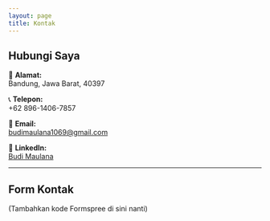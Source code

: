 ```yaml
---
layout: page
title: Kontak
---
```


## Hubungi Saya

📍 **Alamat:**  
Bandung, Jawa Barat, 40397

📞 **Telepon:**  
+62 896-1406-7857

📧 **Email:**  
[budimaulana1069@gmail.com](mailto:budimaulana1069@gmail.com)

🔗 **LinkedIn:**  
[Budi Maulana](www.linkedin.com/in/budi-maulana-6768b3231)

---

## Form Kontak
(Tambahkan kode Formspree di sini nanti) 
